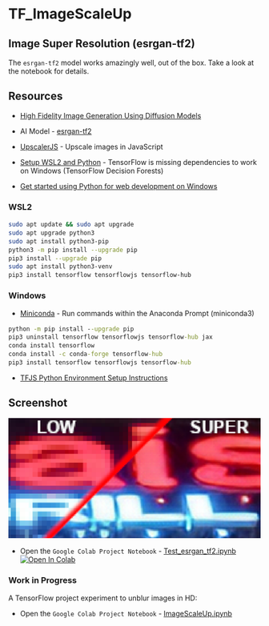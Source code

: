 # TF_ImageScaleUp

## Image Super Resolution (esrgan-tf2)

The `esrgan-tf2` model works amazingly well, out of the box. Take a look at the notebook for details.

## Resources

* [High Fidelity Image Generation Using Diffusion Models](https://ai.googleblog.com/2021/07/high-fidelity-image-generation-using.html)

* AI Model - [esrgan-tf2](https://tfhub.dev/captain-pool/esrgan-tf2/1)

* [UpscalerJS](https://upscalerjs.com/) - Upscale images in JavaScript

* [Setup WSL2 and Python](http://tagenigma.com/blog/2020/11/24/windows-subsystem-for-linux-installation-guide-for-windows-10/) - TensorFlow is missing dependencies to work on Windows (TensorFlow Decision Forests)

* [Get started using Python for web development on Windows](https://learn.microsoft.com/en-us/windows/python/web-frameworks)

### WSL2

```sh
sudo apt update && sudo apt upgrade
sudo apt upgrade python3
sudo apt install python3-pip
python3 -m pip install --upgrade pip
pip3 install --upgrade pip
sudo apt install python3-venv
pip3 install tensorflow tensorflowjs tensorflow-hub
```

### Windows

* [Miniconda](https://docs.conda.io/en/latest/miniconda.html) - Run commands within the Anaconda Prompt (miniconda3)

```cmd
python -m pip install --upgrade pip
pip3 uninstall tensorflow tensorflowjs tensorflow-hub jax
conda install tensorflow
conda install -c conda-forge tensorflow-hub
pip3 install tensorflow tensorflowjs tensorflow-hub
```

* [TFJS Python Environment Setup Instructions](https://github.com/tgraupmann/HTML5_AIBoxCamera)

## Screenshot

![image_1](images/image_1.png)

* Open the `Google Colab Project Notebook` - [Test_esrgan_tf2.ipynb](Test_esrgan_tf2.ipynb) <a href="https://colab.research.google.com/github/tgraupmann/TF_ImageScaleUp/blob/main/Test_esrgan_tf2.ipynb" target="_blank"><img src="https://colab.research.google.com/assets/colab-badge.svg" alt="Open In Colab"/></a>

### Work in Progress

A TensorFlow project experiment to unblur images in HD:

* Open the `Google Colab Project Notebook` - [ImageScaleUp.ipynb](ImageScaleUp.ipynb)
